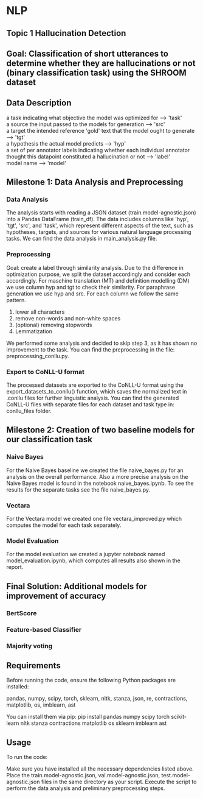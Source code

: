 # NLP

## Topic 1 Hallucination Detection 

## Goal: Classification of short utterances to determine whether they are hallucinations or not (binary classification task) using the SHROOM dataset 

## Data Description 

a task indicating what objective the model was optimized for --> 'task'  
a source the input passed to the models for generation --> 'src'   
a target the intended reference 'gold' text that the model ought to generate --> 'tgt'  
a hypothesis the actual model predicts --> 'hyp'  
a set of per annotator labels indicating whether each individual annotator thought this datapoint constituted a hallucination or not --> 'label'  
model name --> 'model' 

## Milestone 1: Data Analysis and Preprocessing 
### Data Analysis 

The analysis starts with reading a JSON dataset (train.model-agnostic.json) into a Pandas DataFrame (train_df). The data includes columns like 'hyp', 'tgt', 'src', and 'task', which represent different aspects of the text, such as hypotheses, targets, and sources for various natural language processing tasks.
We can find the data analysis in main_analysis.py file. 

### Preprocessing 

Goal: create a label through similarity analysis.
Due to the difference in optimization purpose, we split the dataset accordingly and consider each accordingly. For maschine translation (MT) and definition modelling (DM) we use column hyp and tgt to check their similarity. For paraphrase generation we use hyp and src. 
For each column we follow the same pattern. 
1. lower all characters
2. remove non-words and non-white spaces
3. (optional) removing stopwords
4. Lemmatization

We performed some analysis and decided to skip step 3, as it has shown no improvement to the task. 
You can find the preprocessing in the file: preprocessing_conllu.py.

### Export to CoNLL-U format

The processed datasets are exported to the CoNLL-U format using the export_datasets_to_conllu() function, which saves the normalized text in .conllu files for further linguistic analysis. 
You can find the generated CoNLL-U files with separate files for each dataset and task type in: conllu_files folder. 

## Milestone 2: Creation of two baseline models for our classification task

### Naive Bayes 
For the Naive Bayes baseline we created the file naive_bayes.py for an analysis on the overall performance. Also a more precise analysis on the Naive Bayes model is found in the notebook naive_bayes.ipynb.
To see the results for the separate tasks see the file naive_bayes.py. 

### Vectara
For the Vectara model we created one file vectara_improved.py which computes the model for each task separately. 

### Model Evaluation
For the model evaluation we created a jupyter notebook named model_evaluation.ipynb, which computes all results also shown in the report.

## Final Solution: Additional models for improvement of accuracy 

### BertScore 

### Feature-based Classifier 

### Majority voting 

## Requirements

Before running the code, ensure the following Python packages are installed:

pandas, numpy, scipy, torch, sklearn, nltk, stanza, json, re, contractions, matplotlib, os, imblearn, ast 

You can install them via pip:
pip install pandas numpy scipy torch scikit-learn nltk stanza contractions matplotlib os sklearn imblearn ast

## Usage

To run the code:

Make sure you have installed all the necessary dependencies listed above. 
Place the train.model-agnostic.json, val.model-agnostic.json, test.model-agnostic.json files in the same directory as your script.
Execute the script to perform the data analysis and preliminary preprocessing steps.





